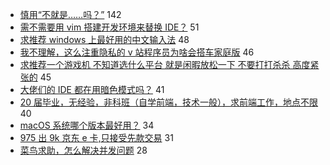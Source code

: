 - [慎用“不就是……吗？”](https://www.v2ex.com/t/611050) 142
- [需不需要用 vim 搭建开发环境来替换 IDE？](https://www.v2ex.com/t/611081) 51
- [求推荐 windows 上最好用的中文输入法](https://www.v2ex.com/t/611060) 48
- [我不理解，这么注重隐私的 v 站程序员为啥会搭车家庭版](https://www.v2ex.com/t/611092) 46
- [求推荐一个游戏机 不知道选什么平台 就是闲暇放松一下 不要打打杀杀 高度紧张的](https://www.v2ex.com/t/611059) 45
- [大佬们的 IDE 都在用暗色模式吗？](https://www.v2ex.com/t/611103) 41
- [20 届毕业，无经验，非科班（自学前端，技术一般），求前端工作，地点不限](https://www.v2ex.com/t/611106) 40
- [macOS 系统哪个版本最好用？](https://www.v2ex.com/t/611138) 34
- [975 出 9k 京东 e 卡,只接受先款交易](https://www.v2ex.com/t/611100) 31
- [菜鸟求助，怎么解决并发问题](https://www.v2ex.com/t/611079) 28